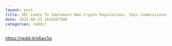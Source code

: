 ```yaml
--- 
layout: post 
title: SEC Looks To Implement New Crypto Regulations, Says Commissioner Hester Peirce 
date: 2021-06-23 1624447586 
categories: reddit 
--- 
```

https://redd.it/o6av3q